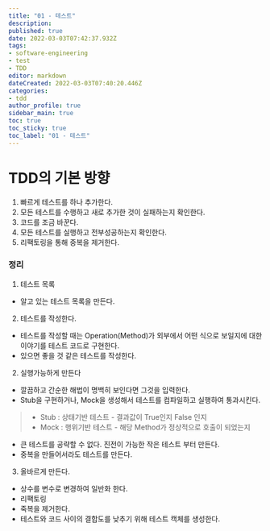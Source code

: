 ```yaml
---
title: "01 - 테스트"
description: 
published: true
date: 2022-03-03T07:42:37.932Z
tags: 
- software-engineering
- test
- TDD
editor: markdown
dateCreated: 2022-03-03T07:40:20.446Z
categories: 
- tdd
author_profile: true
sidebar_main: true
toc: true
toc_sticky: true
toc_label: "01 - 테스트"
---
```


# TDD의 기본 방향
1. 빠르게 테스트를 하나 추가한다.
2. 모든 테스트를 수행하고 새로 추가한 것이 실패하는지 확인한다.
3. 코드를 조금 바꾼다.
4. 모든 테스트를 실행하고 전부성공하는지 확인한다.
5. 리팩토링을 통해 중복을 제거한다.

### 정리
1. 테스트 목록
- 알고 있는 테스트 목록을 만든다.

2. 테스트를 작성한다.
- 테스트를 작성할 때는 Operation(Method)가 외부에서 어떤 식으로 보일지에 대한 이야기를 테스트 코드로 구현한다.
- 있으면 좋을 것 같은 테스트를 작성한다.

2. 실행가능하게 만든다
- 깔끔하고 간순한 해법이 명백히 보인다면 그것을 입력한다.
- Stub을 구현하거나, Mock을 생성해서 테스트를 컴파일하고 실행하여 통과시킨다.
> * Stub : 상태기반 테스트 - 결과값이 True인지 False 인지
> * Mock : 행위기반 테스트 - 해당 Method가 정상적으로 호출이 되었는지
- 큰 테스트를 공략할 수 없다. 진전이 가능한 작은 테스트 부터 만든다.
- 중복을 만들어서라도 테스트를 만든다.


3. 올바르게 만든다.
- 상수를 변수로 변경하여 일반화 한다.
- 리팩토링
- 죽복을 제거한다.
- 테스트와 코드 사이의 결합도를 낮추기 위해 테스트 캑체를 생성한다.

